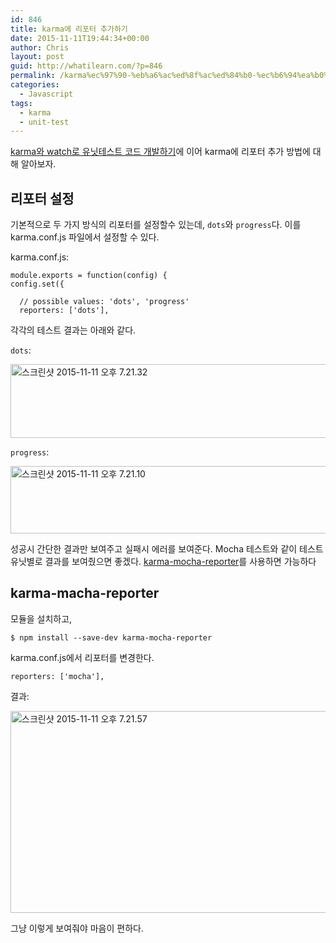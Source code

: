 ```yaml
---
id: 846
title: karma에 리포터 추가하기
date: 2015-11-11T19:44:34+00:00
author: Chris
layout: post
guid: http://whatilearn.com/?p=846
permalink: /karma%ec%97%90-%eb%a6%ac%ed%8f%ac%ed%84%b0-%ec%b6%94%ea%b0%80%ed%95%98%ea%b8%b0/
categories:
  - Javascript
tags:
  - karma
  - unit-test
---
```

[karma와 watch로 유닛테스트 코드 개발하기](http://whatilearn.com/karma와-watch로-유닛테스트-코드-개발하기/)에 이어 karma에 리포터 추가 방법에 대해 알아보자.

## 리포터 설정

기본적으로 두 가지 방식의 리포터를 설정할수 있는데, `dots`와 `progress`다. 이를 karma.conf.js 파일에서 설정할 수 있다.

karma.conf.js:

```
module.exports = function(config) {
config.set({

  // possible values: 'dots', 'progress'
  reporters: ['dots'],
```

각각의 테스트 결과는 아래와 같다.

`dots`:

<a href="http://whatilearn.com/wp-content/uploads/2015/11/스크린샷-2015-11-11-오후-7.21.32.png"><img class="alignnone size-large wp-image-850" src="http://whatilearn.com/wp-content/uploads/2015/11/스크린샷-2015-11-11-오후-7.21.32-1024x189.png" alt="스크린샷 2015-11-11 오후 7.21.32" width="640" height="118" /></a>

`progress`:

<a href="http://whatilearn.com/wp-content/uploads/2015/11/스크린샷-2015-11-11-오후-7.21.10.png"><img class="alignnone size-large wp-image-851" src="http://whatilearn.com/wp-content/uploads/2015/11/스크린샷-2015-11-11-오후-7.21.10-1024x172.png" alt="스크린샷 2015-11-11 오후 7.21.10" width="640" height="108" /></a>

성공시 간단한 결과만 보여주고 실패시 에러를 보여준다. Mocha 테스트와 같이 테스트 유닛별로 결과를 보여줬으면 좋겠다. [karma-mocha-reporter](https://www.npmjs.com/package/karma-mocha-reporter)를 사용하면 가능하다

## karma-macha-reporter

모듈을 설치하고,

```
$ npm install --save-dev karma-mocha-reporter
```

karma.conf.js에서 리포터를 변경한다.

```
reporters: ['mocha'],
```

결과:

<img class="alignnone size-large wp-image-852" src="http://whatilearn.com/wp-content/uploads/2015/11/스크린샷-2015-11-11-오후-7.21.57-1024x516.png" alt="스크린샷 2015-11-11 오후 7.21.57" width="640" height="323" />

그냥 이렇게 보여줘야 마음이 편하다.

&nbsp;
